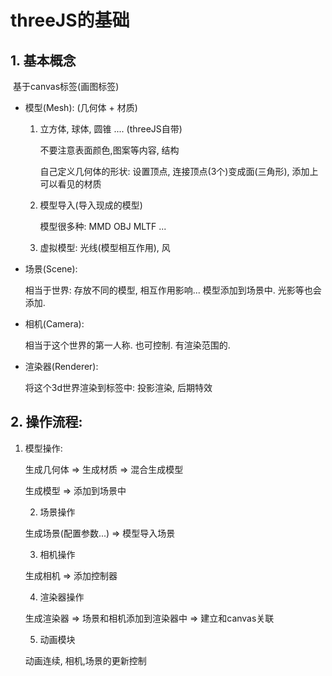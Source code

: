 # threeJS的基础

## 1. 基本概念

​	基于canvas标签(画图标签)

* 模型(Mesh): (几何体 + 材质)

  1. 立方体, 球体, 圆锥 .... (threeJS自带)

     不要注意表面颜色,图案等内容, 结构

     自己定义几何体的形状: 设置顶点, 连接顶点(3个)变成面(三角形), 添加上可以看见的材质

  2. 模型导入(导入现成的模型)

     模型很多种: MMD OBJ MLTF ... 

  3. 虚拟模型: 光线(模型相互作用), 风

* 场景(Scene): 

  相当于世界: 存放不同的模型, 相互作用影响... 模型添加到场景中. 光影等也会添加.

* 相机(Camera): 

  相当于这个世界的第一人称. 也可控制. 有渲染范围的.

* 渲染器(Renderer): 

  将这个3d世界渲染到标签中: 投影渲染, 后期特效

## 2. 操作流程:

 1. 模型操作: 

    生成几何体 => 生成材质 => 混合生成模型

    生成模型 => 添加到场景中

	2. 场景操作

    生成场景(配置参数...) => 模型导入场景

	3. 相机操作

    生成相机 => 添加控制器

	4. 渲染器操作

    生成渲染器 => 场景和相机添加到渲染器中 => 建立和canvas关联

	5. 动画模块

    动画连续, 相机,场景的更新控制

    